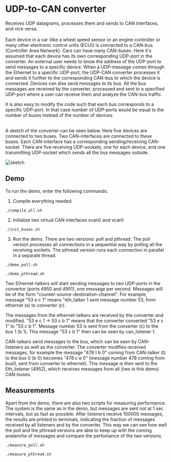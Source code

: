# UDP-to-CAN converter
Receives UDP datagrams, processes them and sends to CAN interfaces, and vice versa.<br><br>
Each device in a car (like a wheel speed sensor or an engine controller or many other electronic control units (ECU)) is connected to a CAN-bus (Controller Area Network). Cars can have many CAN-buses. Here it's assumed that each device has its own corresponding UDP-port in the converter. An external user needs to know the  address of the UDP-port to send messages to a specific device. When a UDP-message comes through the Ethernet to a specific UDP-port, the UDP-CAN converter processes it and sends it further to the corresponding CAN-bus to which the device is connected. Devices can also send messages to its bus. All the bus messages are received by the converter, processed and sent to a specified UDP-port where a user can receive them and analyze the CAN-bus traffic. <br>

It is also easy to modify the code such that each bus corresponds to a specific UDP-port. In that case number of UDP-ports would be equal to the number of buses instead of the number of devices. 

<br>
A sketch of the converter can be seen below. Here five devices are connected to two buses. Two CAN-interfaces are connected to these buses. Each CAN-interface has a corresponding sending/receiving CAN-socket. There are five receiving UDP-sockets, one for each device, and one transmitting UDP-socket which sends all the bus messages outside.

![sketch](https://user-images.githubusercontent.com/34278438/120108818-71d13a00-c16f-11eb-8173-2ce1a9344e26.jpg)
 

## Demo
To run the demo, enter the following commands:
1) Compile everything needed
```
./compile_all.sh
```

2) Initialize two virtual CAN interfaces vcan0 and vcan1
```
./init_buses.sh
```

3) Run the demo. There are two versions: poll and pthread. The poll version processes all connections in a sequential way by polling all the receiving sockets. The pthread version runs each connection in parallel in a separate thread.
```
./demo_poll.sh
```
```
./demo_pthread.sh
```

Two Ethernet-talkers will start sending messages to two UDP-ports in the convertor (ports 4950 and 4951), one message per second. Messages will be of the form
"counter-source-destination-channel". For example, message "53 e c 1" means "eth_talker 1 sent message number 53, from ethernet (e) to converter (c).

The messages from the ethernet-talkers are received by the converter and modified. "53 e c 1 -> 53 c b 1" means that the converter converted "53 e c 1" to "53 c b 1". Message number 53 is sent from the converter (c) to the bus 1 (b 1). This message "53 c b 1" then can be seen by can_listener 1.

CAN-talkers send messages to the bus, which can be seen by CAN-listeners as well as the converter. The converter modifies received messages, for example the message "478 t b 0" coming from CAN-talker (t) to the bus 0 (b 0) becomes "478 c e 0" (message number 478 coming from bus0, sent from converter to ethernet). This message is then sent to the Eth_listener (4952), which receives messages from all (two in this demo) CAN-buses.


## Measurements
Apart from the demo, there are also two scripts for measuring  performance. The system is the same as in the demo, but messages are sent not at 1 sec intervals, but as fast as possible. After listeners receive 100000 messages, the results are printed to terminals, indicating the fraction of messages received by all
listeners and by the converter. This way we can see how well the poll and the pthread versions are able to keep up with the coming avalanche of messages and compare the perfomance of the two versions. 
```
./measure_poll.sh
```
```
./measure_pthread.sh
```

